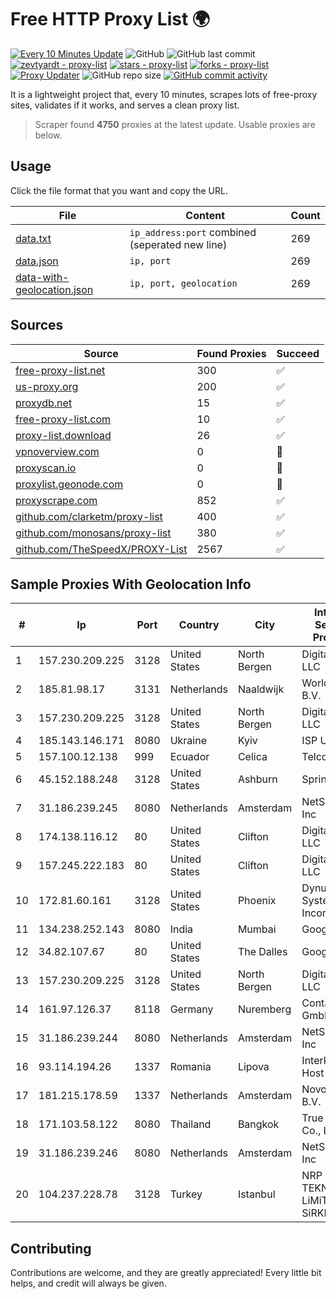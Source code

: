 
# Free HTTP Proxy List 🌍

[![Every 10 Minutes Update](https://github.com/mertguvencli/http-proxy-list/actions/workflows/main.yml/badge.svg?branch=main)](https://github.com/mertguvencli/http-proxy-list/actions/workflows/main.yml)
![GitHub](https://img.shields.io/github/license/mertguvencli/http-proxy-list)
![GitHub last commit](https://img.shields.io/github/last-commit/mertguvencli/http-proxy-list)
[![zevtyardt - proxy-list](https://img.shields.io/static/v1?label=zevtyardt&message=proxy-list&color=blue&logo=github)](https://github.com/zevtyardt/proxy-list "Go to GitHub repo")
[![stars - proxy-list](https://img.shields.io/github/stars/zevtyardt/proxy-list?style=social)](https://github.com/zevtyardt/proxy-list)
[![forks - proxy-list](https://img.shields.io/github/forks/zevtyardt/proxy-list?style=social)](https://github.com/zevtyardt/proxy-list)
[![Proxy Updater](https://github.com/zevtyardt/proxy-list/workflows/Proxy%20Updater/badge.svg)](https://github.com/zevtyardt/proxy-list/actions?query=workflow:"Proxy+Updater")
![GitHub repo size](https://img.shields.io/github/repo-size/zevtyardt/proxy-list)
[![GitHub commit activity](https://img.shields.io/github/commit-activity/m/zevtyardt/proxy-list?logo=commits)](https://github.com/zevtyardt/proxy-list/commits/main)

It is a lightweight project that, every 10 minutes, scrapes lots of free-proxy sites, validates if it works, and serves a clean proxy list.

> Scraper found **4750** proxies at the latest update. Usable proxies are below.

## Usage

Click the file format that you want and copy the URL.

|File|Content|Count|
|----|-------|-----|
|[data.txt](https://raw.githubusercontent.com/mertguvencli/http-proxy-list/main/proxy-list/data.txt)|`ip_address:port` combined (seperated new line)|269|
|[data.json](https://raw.githubusercontent.com/mertguvencli/http-proxy-list/main/proxy-list/data.json)|`ip, port`|269|
|[data-with-geolocation.json](https://raw.githubusercontent.com/mertguvencli/http-proxy-list/main/proxy-list/data-with-geolocation.json)|`ip, port, geolocation`|269|

## Sources

|Source|Found Proxies|Succeed|
|------|-------------|-------|
|[free-proxy-list.net](https://free-proxy-list.net)|300|✅|
|[us-proxy.org](https://www.us-proxy.org)|200|✅|
|[proxydb.net](http://proxydb.net)|15|✅|
|[free-proxy-list.com](https://free-proxy-list.com/?page=&port=&type%5B%5D=http&type%5B%5D=https&up_time=0&search=Search)|10|✅|
|[proxy-list.download](https://www.proxy-list.download/HTTP)|26|✅|
|[vpnoverview.com](https://vpnoverview.com/privacy/anonymous-browsing/free-proxy-servers)|0|🚫|
|[proxyscan.io](https://www.proxyscan.io)|0|🚫|
|[proxylist.geonode.com](https://proxylist.geonode.com/api/proxy-list?limit=300&page=1&sort_by=lastChecked&sort_type=desc&protocols=http,https)|0|🚫|
|[proxyscrape.com](https://api.proxyscrape.com/v2/?request=displayproxies&protocol=http&timeout=10000&country=all&ssl=all&anonymity=all)|852|✅|
|[github.com/clarketm/proxy-list](https://raw.githubusercontent.com/clarketm/proxy-list/master/proxy-list-raw.txt)|400|✅|
|[github.com/monosans/proxy-list](https://raw.githubusercontent.com/monosans/proxy-list/main/proxies/http.txt)|380|✅|
|[github.com/TheSpeedX/PROXY-List](https://raw.githubusercontent.com/TheSpeedX/PROXY-List/master/http.txt)|2567|✅|


## Sample Proxies With Geolocation Info

|#|Ip|Port|Country|City|Internet Service Provider|
|-|--|----|-------|----|-------------------------|
|1|157.230.209.225|3128|United States|North Bergen|DigitalOcean, LLC|
|2|185.81.98.17|3131|Netherlands|Naaldwijk|WorldStream B.V.|
|3|157.230.209.225|3128|United States|North Bergen|DigitalOcean, LLC|
|4|185.143.146.171|8080|Ukraine|Kyiv|ISP UTELS|
|5|157.100.12.138|999|Ecuador|Celica|Telconet S.A|
|6|45.152.188.248|3128|United States|Ashburn|Sprint|
|7|31.186.239.245|8080|Netherlands|Amsterdam|NetSkope Inc|
|8|174.138.116.12|80|United States|Clifton|DigitalOcean, LLC|
|9|157.245.222.183|80|United States|Clifton|DigitalOcean, LLC|
|10|172.81.60.161|3128|United States|Phoenix|Dynu Systems Incorporated|
|11|134.238.252.143|8080|India|Mumbai|Google LLC|
|12|34.82.107.67|80|United States|The Dalles|Google LLC|
|13|157.230.209.225|3128|United States|North Bergen|DigitalOcean, LLC|
|14|161.97.126.37|8118|Germany|Nuremberg|Contabo GmbH|
|15|31.186.239.244|8080|Netherlands|Amsterdam|NetSkope Inc|
|16|93.114.194.26|1337|Romania|Lipova|Interkvm Host SRL|
|17|181.215.178.59|1337|Netherlands|Amsterdam|NovoServe B.V.|
|18|171.103.58.122|8080|Thailand|Bangkok|True Internet Co., Ltd.|
|19|31.186.239.246|8080|Netherlands|Amsterdam|NetSkope Inc|
|20|104.237.228.78|3128|Turkey|Istanbul|NRP TEKNOLOJi LiMiTED SiRKETi|



## Contributing

Contributions are welcome, and they are greatly appreciated! Every
little bit helps, and credit will always be given.

